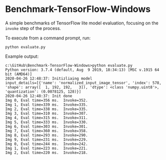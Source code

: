 # Benchmark-TensorFlow-Windows

A simple benchmarks of TensorFlow lite model evaluation, focusing on the `invoke` step of the process.

To execute from a command prompt, run:
```
python evaluate.py
```

Example output:

```
c:\GitHub\Benchmark-TensorFlow-Windows>python evaluate.py
Python version: 3.7.4 (default, Aug  9 2019, 18:34:13) [MSC v.1915 64 bit (AMD64)]
2020-04-26 12:48:37: Initizliaing model
input_details=[{'name': 'normalized_input_image_tensor', 'index': 578, 'shape': array([  1, 192, 192,   3]), 'dtype': <class 'numpy.uint8'>, 'quantization': (0.0078125, 128)}]
2020-04-26 12:48:37: Init done
Img 0, Eval time=356 ms.  Invoke=352.
Img 1, Eval time=339 ms.  Invoke=335.
Img 2, Eval time=338 ms.  Invoke=335.
Img 3, Eval time=310 ms.  Invoke=307.
Img 4, Eval time=315 ms.  Invoke=311.
Img 5, Eval time=333 ms.  Invoke=330.
Img 6, Eval time=303 ms.  Invoke=301.
Img 7, Eval time=360 ms.  Invoke=358.
Img 8, Eval time=293 ms.  Invoke=290.
Img 9, Eval time=231 ms.  Invoke=229.
Img 0, Eval time=244 ms.  Invoke=242.
Img 1, Eval time=223 ms.  Invoke=221.
Img 2, Eval time=220 ms.  Invoke=218.
```
